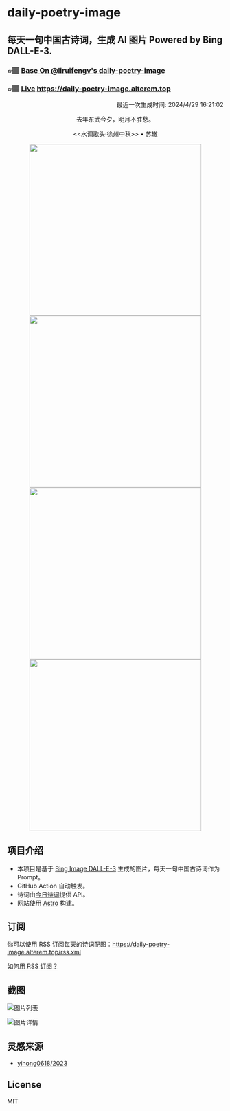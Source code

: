 
# daily-poetry-image

## 每天一句中国古诗词，生成 AI 图片 Powered by Bing DALL-E-3.

### 👉🏽 [Base On @liruifengv's daily-poetry-image](https://github.com/liruifengv/daily-poetry-image)

### 👉🏽 [Live](https://daily-poetry-image.alterem.top/) https://daily-poetry-image.alterem.top

<p align="right">
  最近一次生成时间: 2024/4/29 16:21:02
</p>
<p align="center">
去年东武今夕，明月不胜愁。
</p>
<p align="center">
<<水调歌头·徐州中秋>> • 苏辙
</p>
<p align="center">
<img src="https://tse3.mm.bing.net/th/id/OIG1.wpShEoYJekNpsUIsWIAZ" height="400" width="400" />
<img src="https://tse2.mm.bing.net/th/id/OIG1.shs8_TvI.BVFPmy6R0FS" height="400" width="400" />
<img src="https://tse3.mm.bing.net/th/id/OIG1.BEvejZ59LzR0OAzugXPV" height="400" width="400" />
<img src="https://tse4.mm.bing.net/th/id/OIG1.8b.nTWU_m0n1k..sbZf8" height="400" width="400" />
</p>

## 项目介绍

-   本项目是基于 [Bing Image DALL-E-3](https://www.bing.com/images/create) 生成的图片，每天一句中国古诗词作为 Prompt。
-   GitHub Action 自动触发。
-   诗词由[今日诗词](https://www.jinrishici.com/)提供 API。
-   网站使用 [Astro](https://astro.build) 构建。

## 订阅

你可以使用 RSS 订阅每天的诗词配图：https://daily-poetry-image.alterem.top/rss.xml

[如何用 RSS 订阅？](https://zhuanlan.zhihu.com/p/55026716)

## 截图

![图片列表](./screenshots/Snipaste_2023-12-28_21-00-26.png)

![图片详情](./screenshots/Snipaste_2023-12-28_21-00-53.png)

## 灵感来源

-   [yihong0618/2023](https://github.com/yihong0618/2023)

## License

MIT
